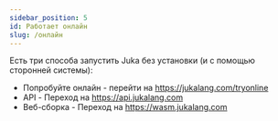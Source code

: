 ```yaml
---
sidebar_position: 5
id: Работает онлайн
slug: /онлайн
---
```


Есть три способа запустить Juka без установки (и с помощью сторонней системы):

- Попробуйте онлайн - перейти на https://jukalang.com/tryonline
- API - Переход на https://api.jukalang.com
- Веб-сборка - Переход на https://wasm.jukalang.com